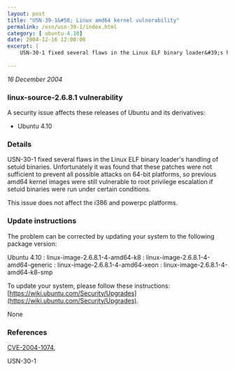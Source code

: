```yaml
---
layout: post
title: "USN-39-1&#58; Linux amd64 kernel vulnerability"
permalink: /usn/usn-39-1/index.html
category: [ ubuntu-4.10]
date: 2004-12-16 12:00:00
excerpt: |
    USN-30-1 fixed several flaws in the Linux ELF binary loader&#39;s handling of setuid binaries. Unfortunately it was found that these patches were not sufficient to prevent all possible attacks on 64-bit platforms, so previous amd64 kernel images were still vulnerable to root privilege escalation if setuid binaries were run under certain conditions.
    
--- 
```

 
 

*16 December 2004*

### linux-source-2.6.8.1 vulnerability

A security issue affects these releases of Ubuntu and its derivatives:

* Ubuntu 4.10

### Details

USN-30-1 fixed several flaws in the Linux ELF binary loader&#39;s handling of setuid binaries. Unfortunately it was found that these patches were not sufficient to prevent all possible attacks on 64-bit platforms, so previous amd64 kernel images were still vulnerable to root privilege escalation if setuid binaries were run under certain conditions.

This issue does not affect the i386 and powerpc platforms.

### Update instructions

The problem can be corrected by updating your system to the following package version:

Ubuntu 4.10
 : linux-image-2.6.8.1-4-amd64-k8 
 : linux-image-2.6.8.1-4-amd64-generic 
 : linux-image-2.6.8.1-4-amd64-xeon 
 : linux-image-2.6.8.1-4-amd64-k8-smp 

To update your system, please follow these instructions: [https://wiki.ubuntu.com/Security/Upgrades](https://wiki.ubuntu.com/Security/Upgrades).

None

### References

 
 [CVE-2004-1074](http://people.ubuntu.com/~ubuntu-security/cve/CVE-2004-1074), 

 USN-30-1
 

